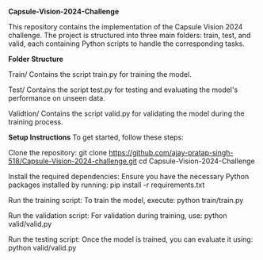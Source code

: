 **Capsule-Vision-2024-Challenge**

This repository contains the implementation of the Capsule Vision 2024 challenge. The project is structured into three main folders: train, test, and valid, each containing Python scripts to handle the corresponding tasks.

**Folder Structure**

Train/
Contains the script train.py for training the model.

Test/
Contains the script test.py for testing and evaluating the model's performance on unseen data.

Validtion/
Contains the script valid.py for validating the model during the training process.

**Setup Instructions**
To get started, follow these steps:

Clone the repository:
git clone https://github.com/ajay-pratap-singh-518/Capsule-Vision-2024-challenge.git
cd Capsule-Vision-2024-Challenge

Install the required dependencies: Ensure you have the necessary Python packages installed by running:
pip install -r requirements.txt

Run the training script: To train the model, execute:
python train/train.py

Run the validation script: For validation during training, use:
python valid/valid.py

Run the testing script: Once the model is trained, you can evaluate it using:
python valid/valid.py


